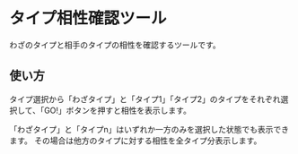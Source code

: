 # タイプ相性確認ツール

わざのタイプと相手のタイプの相性を確認するツールです。

## 使い方

タイプ選択から「わざタイプ」と「タイプ1」「タイプ2」のタイプをそれぞれ選択して、「GO!」ボタンを押すと相性を表示します。

「わざタイプ」と「タイプn」はいずれか一方のみを選択した状態でも表示できます。
その場合は他方のタイプに対する相性を全タイプ分表示します。
